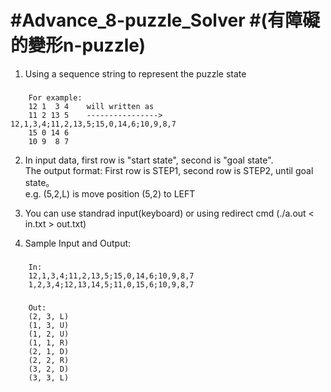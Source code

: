 #Advance_8-puzzle_Solver
#(有障礙的變形n-puzzle)
============================================

1. Using a sequence string to represent the puzzle state  

###
		For example:  
		12 1  3 4    will written as  
		11 2 13 5    ---------------->   12,1,3,4;11,2,13,5;15,0,14,6;10,9,8,7  
		15 0 14 6  
		10 9  8 7  

2. In input data, first row is "start state", second is "goal state".  
   The output format: First row is STEP1, second row is STEP2, until goal state。  
   e.g. (5,2,L) is move position (5,2) to LEFT

3. You can use standrad input(keyboard) or using redirect cmd (./a.out < in.txt > out.txt) 

4. Sample Input and Output:  
  
###
		In:
		12,1,3,4;11,2,13,5;15,0,14,6;10,9,8,7  
		1,2,3,4;12,13,14,5;11,0,15,6;10,9,8,7 
###
		Out:  
		(2, 3, L)  
		(1, 3, U)  
		(1, 2, U)  
		(1, 1, R)  
		(2, 1, D)  
		(2, 2, R)  
		(3, 2, D)  
		(3, 3, L)  
                

